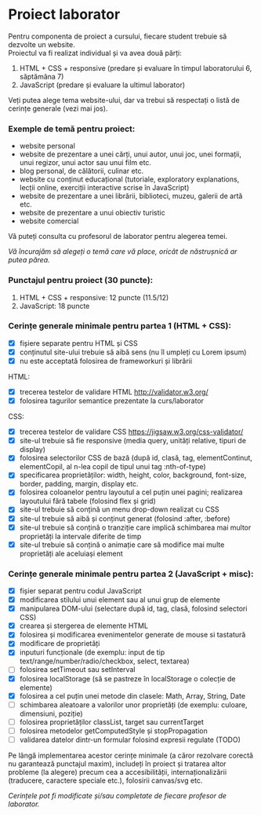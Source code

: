 # Proiect laborator
 
Pentru componenta de proiect a cursului, fiecare student trebuie să dezvolte un website.  
Proiectul va fi realizat individual și va avea două părți:  
1. HTML + CSS + responsive (predare și evaluare în timpul laboratorului 6, săptămâna 7)  
2. JavaScript (predare și evaluare la ultimul laborator)

Veți putea alege tema website-ului, dar va trebui să respectați o listă de cerințe generale (vezi mai jos).

### Exemple de temă pentru proiect:
- website personal 
- website de prezentare a unei cărți, unui autor, unui joc, unei formații, unui regizor, unui actor sau unui film etc.  
- blog personal, de călătorii, culinar etc.  
- website cu conținut educațional (tutoriale, exploratory explanations, lecții online, exerciții interactive scrise în JavaScript)
- website de prezentare a unei librării, biblioteci, muzeu, galerii de artă etc.  
- website de prezentare a unui obiectiv turistic  
- website comercial 

Vă puteți consulta cu profesorul de laborator pentru alegerea temei.  

*Vă încurajăm să alegeți o temă care vă place, oricât de năstrușnică ar putea părea.*

### Punctajul pentru proiect (30 puncte):

1. HTML + CSS + responsive:  12 puncte (11.5/12)
2. JavaScript: 18 puncte

### Cerințe generale minimale pentru partea 1 (HTML + CSS):

- [X] fișiere separate pentru HTML și CSS
- [X] conținutul site-ului trebuie să aibă sens (nu îl umpleți cu Lorem ipsum)
- [X] nu este acceptată folosirea de frameworkuri și librării

HTML:
- [X] trecerea testelor de validare HTML http://validator.w3.org/
- [X] folosirea tagurilor semantice prezentate la curs/laborator

CSS:
- [X] trecerea testelor de validare CSS https://jigsaw.w3.org/css-validator/
- [X] site-ul trebuie să fie responsive (media query, unități relative, tipuri de display)
- [X] folosirea selectorilor CSS de bază (după id, clasă, tag, elementContinut, elementCopil, al n-lea copil de tipul unui tag :nth-of-type)
- [X] specificarea proprietăților: width, height, color, background, font-size, border, padding, margin, display etc.
- [X] folosirea coloanelor pentru layoutul a cel puțin unei pagini; realizarea layoutului fără tabele (folosind flex și grid)
- [X] site-ul trebuie să conțină un menu drop-down realizat cu CSS
- [X] site-ul trebuie să aibă și conținut generat (folosind :after, :before)
- [X] site-ul trebuie să conțină o tranziție care implică schimbarea mai multor proprietăți la intervale diferite de timp
- [X] site-ul trebuie să conțină o animație care să modifice mai multe proprietăți ale aceluiași element  

### Cerințe generale minimale pentru partea 2 (JavaScript + misc):
- [X] fișier separat pentru codul JavaScript
- [X] modificarea stilului unui element sau al unui grup de elemente 
- [X] manipularea DOM-ului (selectare după id, tag, clasă, folosind selectori CSS)
- [X] crearea și stergerea de elemente HTML 
- [X] folosirea și modificarea evenimentelor generate de mouse si tastatură
- [X] modificare de proprietăți
- [X] inputuri funcționale (de exemplu: input de tip text/range/number/radio/checkbox, select, textarea)
- [ ] folosirea setTimeout sau setInterval
- [X] folosirea localStorage (să se pastreze în localStorage o colecție de elemente)
- [X] folosirea a cel puțin unei metode din clasele: Math, Array, String, Date
- [ ] schimbarea aleatoare a valorilor unor proprietăți (de exemplu: culoare, dimensiuni, poziție)
- [ ] folosirea proprietăților classList, target sau currentTarget
- [ ] folosirea metodelor getComputedStyle și stopPropagation
- [ ] validarea datelor dintr-un formular folosind expresii regulate (TODO)

Pe lângă implementarea acestor cerințe minimale (a căror rezolvare corectă nu garantează punctajul maxim), includeți în proiect și tratarea altor probleme (la alegere) precum cea a accesibilității, internaționalizării (traducere, caractere speciale etc.), folosirii canvas/svg etc.  

*Cerințele pot fi modificate și/sau completate de fiecare profesor de laborator.*

